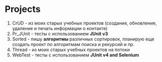 # Projects
<ol>
<li>CrUD - из моих старых учебных проектов (создание, обновление, удаление и печать информации о контакте)</li>
<li>Pr_JUnit - тесты с использованием <b>JUnit v3</b></li>
<li>Sorted - пишу <b> алгоритмы </b> различных сортировок, планирую еще создать проект по алгоритмам поиска и рекурсий и пр.</li>
<li>Thread - из моих старых учебных проектов на потоки</li>
<li>WebTest - тесты с использованием <b>JUnit v4 and Selenium</b></li>
